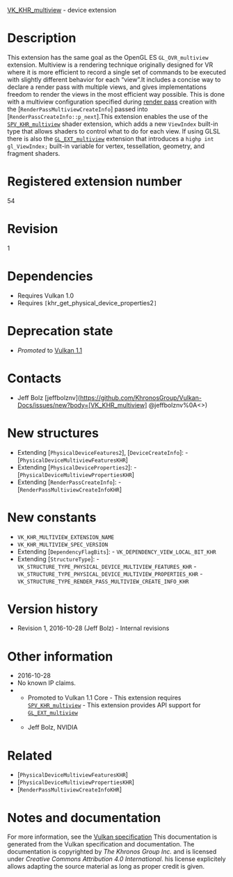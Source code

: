 [VK_KHR_multiview](https://www.khronos.org/registry/vulkan/specs/1.3-extensions/man/html/VK_KHR_multiview.html) - device extension

# Description
This extension has the same goal as the OpenGL ES `GL_OVR_multiview`
extension.
Multiview is a rendering technique originally designed for VR where it is
more efficient to record a single set of commands to be executed with
slightly different behavior for each “view”.It includes a concise way to declare a render pass with multiple views, and
gives implementations freedom to render the views in the most efficient way
possible.
This is done with a multiview configuration specified during [render pass](https://www.khronos.org/registry/vulkan/specs/1.3-extensions/html/vkspec.html#renderpass) creation with the [`RenderPassMultiviewCreateInfo`] passed
into [`RenderPassCreateInfo::p_next`].This extension enables the use of the
[`SPV_KHR_multiview`](https://htmlpreview.github.io/?https://github.com/KhronosGroup/SPIRV-Registry/blob/master/extensions/KHR/SPV_KHR_multiview.html) shader extension,
which adds a new `ViewIndex` built-in type that allows shaders to control
what to do for each view.
If using GLSL there is also the
[`GL_EXT_multiview`](https://github.com/KhronosGroup/GLSL/blob/master/extensions/ext/GL_EXT_multiview.txt) extension that
introduces a `highp int gl_ViewIndex;` built-in variable for vertex,
tessellation, geometry, and fragment shaders.

# Registered extension number
54

# Revision
1

# Dependencies
- Requires Vulkan 1.0
- Requires `[`khr_get_physical_device_properties2`]`

# Deprecation state
- *Promoted* to [Vulkan 1.1](https://www.khronos.org/registry/vulkan/specs/1.3-extensions/html/vkspec.html#versions-1.1-promotions)

# Contacts
- Jeff Bolz [jeffbolznv](https://github.com/KhronosGroup/Vulkan-Docs/issues/new?body=[VK_KHR_multiview] @jeffbolznv%0A<<Here describe the issue or question you have about the VK_KHR_multiview extension>>)

# New structures
- Extending [`PhysicalDeviceFeatures2`], [`DeviceCreateInfo`]:  - [`PhysicalDeviceMultiviewFeaturesKHR`] 
- Extending [`PhysicalDeviceProperties2`]:  - [`PhysicalDeviceMultiviewPropertiesKHR`] 
- Extending [`RenderPassCreateInfo`]:  - [`RenderPassMultiviewCreateInfoKHR`]

# New constants
- `VK_KHR_MULTIVIEW_EXTENSION_NAME`
- `VK_KHR_MULTIVIEW_SPEC_VERSION`
- Extending [`DependencyFlagBits`]:  - `VK_DEPENDENCY_VIEW_LOCAL_BIT_KHR` 
- Extending [`StructureType`]:  - `VK_STRUCTURE_TYPE_PHYSICAL_DEVICE_MULTIVIEW_FEATURES_KHR`  - `VK_STRUCTURE_TYPE_PHYSICAL_DEVICE_MULTIVIEW_PROPERTIES_KHR`  - `VK_STRUCTURE_TYPE_RENDER_PASS_MULTIVIEW_CREATE_INFO_KHR`

# Version history
- Revision 1, 2016-10-28 (Jeff Bolz)  - Internal revisions

# Other information
* 2016-10-28
* No known IP claims.
*   - Promoted to Vulkan 1.1 Core  - This extension requires [`SPV_KHR_multiview`](https://htmlpreview.github.io/?https://github.com/KhronosGroup/SPIRV-Registry/blob/master/extensions/KHR/SPV_KHR_multiview.html)  - This extension provides API support for [`GL_EXT_multiview`](https://github.com/KhronosGroup/GLSL/blob/master/extensions/ext/GL_EXT_multiview.txt) 
*   - Jeff Bolz, NVIDIA

# Related
- [`PhysicalDeviceMultiviewFeaturesKHR`]
- [`PhysicalDeviceMultiviewPropertiesKHR`]
- [`RenderPassMultiviewCreateInfoKHR`]

# Notes and documentation
For more information, see the [Vulkan specification](https://www.khronos.org/registry/vulkan/specs/1.3-extensions/html/vkspec.html)
This documentation is generated from the Vulkan specification and documentation.
The documentation is copyrighted by *The Khronos Group Inc.* and is licensed under *Creative Commons Attribution 4.0 International*.
his license explicitely allows adapting the source material as long as proper credit is given.
        